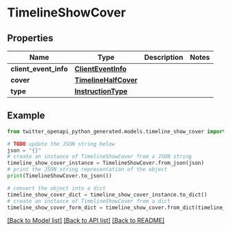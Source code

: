 # TimelineShowCover


## Properties

Name | Type | Description | Notes
------------ | ------------- | ------------- | -------------
**client_event_info** | [**ClientEventInfo**](ClientEventInfo.md) |  | 
**cover** | [**TimelineHalfCover**](TimelineHalfCover.md) |  | 
**type** | [**InstructionType**](InstructionType.md) |  | 

## Example

```python
from twitter_openapi_python_generated.models.timeline_show_cover import TimelineShowCover

# TODO update the JSON string below
json = "{}"
# create an instance of TimelineShowCover from a JSON string
timeline_show_cover_instance = TimelineShowCover.from_json(json)
# print the JSON string representation of the object
print(TimelineShowCover.to_json())

# convert the object into a dict
timeline_show_cover_dict = timeline_show_cover_instance.to_dict()
# create an instance of TimelineShowCover from a dict
timeline_show_cover_form_dict = timeline_show_cover.from_dict(timeline_show_cover_dict)
```
[[Back to Model list]](../README.md#documentation-for-models) [[Back to API list]](../README.md#documentation-for-api-endpoints) [[Back to README]](../README.md)


